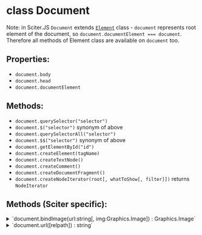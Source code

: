 # class Document

Note: in Sciter.JS `Document` extends [`Element`](Element.md) class - `document` represents root element of the document, so `document.documentElement === document`. Therefore all methods of Element class are available on `document` too.

## Properties:

* `document.body`
* `document.head`
* `document.documentElement`

## Methods:

* `document.querySelector("selector")`
* `document.$("selector")` synonym of above
* `document.querySelectorAll("selector")`
* `document.$$("selector")` synonym of above
* `document.getElementById("id")`
* `document.createElement(tagName)`
* `document.createTextNode()`
* `document.createComment()`
* `document.createDocumentFragment()`
* `document.createNodeIterator(root[, whatToShow[, filter]])` returns `NodeIterator`


## Methods (Sciter specific):

<details>
<summary>`document.bindImage(url:string[, img:Graphics.Image]) : Graphics.Image`</summary>

This method associates the image with arbitrary url so it can be used in CSS.

JS:
```JavaScript
   document.bindImage("in-memory:dynback");
```
CSS:
```CSS
   div {
     /* uses image supplied by script: */
     background-image: url("in-memory:dynback"); 
   }
```
If *img* is omitted then the method returns previous image associated with the url.
</details>
<details>
<summary>`document.url([relpath]) : string`</summary>

returns absolute path of _relpath_ using the document URL as a base.

If _relpath_ is omitted the method returns url of the document itself.

</details>
